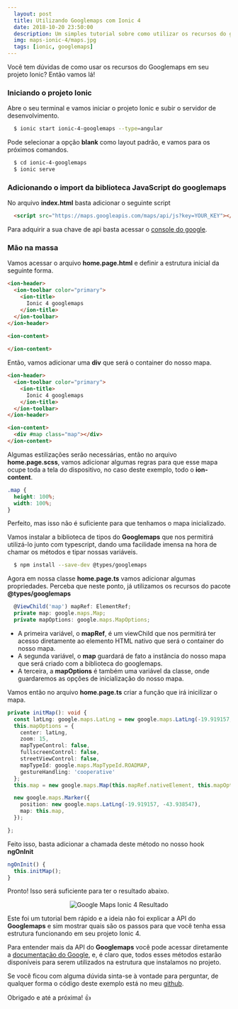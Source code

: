 ```yaml
---
  layout: post
  title: Utilizando Googlemaps com Ionic 4
  date: 2018-10-20 23:50:00
  description: Um simples tutorial sobre como utilizar os recursos do googlemaps com o Ionic 4.
  img: maps-ionic-4/maps.jpg
  tags: [ionic, googlemaps] 
---
```


Você tem dúvidas de como usar os recursos do Googlemaps em seu projeto Ionic? Então vamos lá!

### Iniciando o projeto Ionic

Abre o seu terminal e vamos iniciar o projeto Ionic e subir o servidor de desenvolvimento.

```bash
  $ ionic start ionic-4-googlemaps --type=angular  
```

Pode selecionar a opção **blank** como layout padrão, e vamos para os próximos comandos.

```bash
  $ cd ionic-4-googlemaps
  $ ionic serve
```

### Adicionando o import da biblioteca JavaScript do googlemaps

No arquivo **index.html** basta adicionar o seguinte script

```html
  <script src="https://maps.googleapis.com/maps/api/js?key=YOUR_KEY"></script>
```

Para adquirir a sua chave de api basta acessar o [console do google](https://console.cloud.google.com/?hl=pt-br).

### Mão na massa

Vamos acessar o arquivo **home.page.html** e definir a estrutura inicial da seguinte forma.

```html
<ion-header>
  <ion-toolbar color="primary">
    <ion-title>
      Ionic 4 googlemaps
    </ion-title>
  </ion-toolbar>
</ion-header>

<ion-content>
  
</ion-content>
```


Então, vamos adicionar uma **div** que será o container do nosso mapa.

```html
<ion-header>
  <ion-toolbar color="primary">
    <ion-title>
      Ionic 4 googlemaps
    </ion-title>
  </ion-toolbar>
</ion-header>

<ion-content>
  <div #map class="map"></div>
</ion-content>
```

Algumas estilizações serão necessárias, então no arquivo **home.page.scss**, vamos adicionar algumas regras para que esse mapa ocupe toda a tela do dispositivo, no caso deste exemplo, todo o **ion-content**.


```scss
.map {
  height: 100%;
  width: 100%;
}
```

Perfeito, mas isso não é suficiente para que tenhamos o mapa inicializado.

Vamos instalar a biblioteca de tipos do **Googlemaps** que nos permitirá utilizá-lo junto com typescript, dando uma facilidade imensa na hora de chamar os métodos e tipar nossas variáveis.

```bash
  $ npm install --save-dev @types/googlemaps 
```

Agora em nossa classe **home.page.ts** vamos adicionar algumas propriedades. Perceba que neste ponto, já utilizamos os recursos do pacote **@types/googlemaps**
```typescript
  @ViewChild('map') mapRef: ElementRef;
  private map: google.maps.Map;
  private mapOptions: google.maps.MapOptions;
```

* A primeira variável, o **mapRef**, é um viewChild que nos permitirá ter acesso diretamente ao elemento HTML nativo que será o container do nosso mapa.
* A segunda variável, o **map** guardará de fato a instância do nosso mapa que será criado com a biblioteca do googlemaps.
* A terceira, a **mapOptions** é também uma variável da classe, onde guardaremos as opções de inicialização do nosso mapa.

Vamos então no arquivo **home.page.ts** criar a função que irá inicilizar o mapa.

```typescript
private initMap(): void {    
  const latLng: google.maps.LatLng = new google.maps.LatLng(-19.919157, -43.938547);
  this.mapOptions = {
    center: latLng,
    zoom: 15,
    mapTypeControl: false,
    fullscreenControl: false,
    streetViewControl: false,
    mapTypeId: google.maps.MapTypeId.ROADMAP,
    gestureHandling: 'cooperative'
  };
  this.map = new google.maps.Map(this.mapRef.nativeElement, this.mapOptions);

  new google.maps.Marker({
    position: new google.maps.LatLng(-19.919157, -43.938547),
    map: this.map,
  });

};
```

Feito isso, basta adicionar a chamada deste método no nosso hook **ngOnInit**

```typescript
ngOnInit() {
  this.initMap();
}
```

Pronto! Isso será suficiente para ter o resultado abaixo.
<p align="center"> 
  <img src="{{site.baseurl}}/assets/img/maps-ionic-4/maps-result.png" alt="Google Maps Ionic 4 Resultado">
</p>


Este foi um tutorial bem rápido e a ideia não foi explicar a API do **Googlemaps** e sim mostrar quais são os passos para que você tenha essa estrutura funcionando em seu projeto Ionic 4.

Para entender mais da API do **Googlemaps** você pode acessar diretamente a [documentação do Google](https://developers.google.com/maps/documentation/javascript/tutorial?hl=pt-br), e, é claro que, todos esses métodos estarão disponíveis para serem utilizados na estrutura que instalamos no projeto.

Se você ficou com alguma dúvida sinta-se à vontade para perguntar, de qualquer forma o código deste exemplo está no meu [github](https://github.com/mateusduraes/ionic-4-googlemaps).

Obrigado e até a próxima! :+1:
